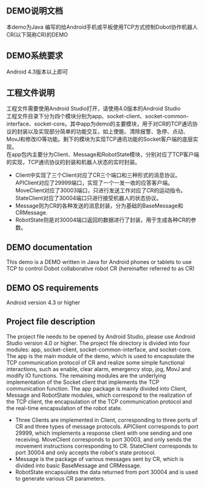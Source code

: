 ## DEMO说明文档

本demo为Java 编写的给Android手机或平板使用TCP方式控制Dobot协作机器人CR(以下简称CR)的DEMO

## DEMO系统要求

Android 4.3版本以上即可

## 工程文件说明

工程文件需要使用Android Studio打开，请使用4.0版本的Android Studio  
工程文件目录下分为四个模块分别为app、socket-client、socket-common-interface、socket-core。其中app为demo的主要模块，用于对CR的TCP通讯协议的封装以及实现部分简单的功能交互，如上使能、清除报警、急停、点动、MovJ和修改IO等功能。剩下的模块为实现TCP通讯功能的Socket客户端的底层实现。  
在app包内主要分为Client、Message和RobotState模块，分别对应了TCP客户端的实现，TCP通讯协议的封装和机器人状态的实时封装。  
* Client中实现了三个Client对应了CR三个端口和三种形式的消息协议。APIClient对应了29999端口，实现了一个一发一收的应答客户端。MoveClient对应了30003端口，只进行发送工作对应了CR的运动指令。StateClient对应了30004端口只进行接受机器人的状态协议。  
* Message则为CR的各种发送的消息封装，分为基础的BaseMessage和CRMessage.  
* RobotState则是对30004端口返回的数据进行了封装，用于生成各种CR的参数。

## DEMO documentation

This demo is a DEMO written in Java for Android phones or tablets to use TCP to control Dobot collaborative robot CR (hereinafter referred to as CR)

## DEMO OS requirements

Android version 4.3 or higher

## Project file description

The project file needs to be opened by Android Studio, please use Android Studio version 4.0 or higher.
The project file directory is divided into four modules: app, socket-client, socket-common-interface, and socket-core. The app is the main module of the demo, which is used to encapsulate the TCP communication protocol of CR and realize some simple functional interactions, such as enable, clear alarm, emergency stop, jog, MovJ and modify IO functions. The remaining modules are the underlying implementation of the Socket client that implements the TCP communication function.
The app package is mainly divided into Client, Message and RobotState modules, which correspond to the realization of the TCP client, the encapsulation of the TCP communication protocol and the real-time encapsulation of the robot state.
* Three Clients are implemented in Client, corresponding to three ports of CR and three types of message protocols. APIClient corresponds to port 29999, which implements a response client with one sending and one receiving. MoveClient corresponds to port 30003, and only sends the movement instructions corresponding to CR. StateClient corresponds to port 30004 and only accepts the robot's state protocol.
* Message is the package of various messages sent by CR, which is divided into basic BaseMessage and CRMessage.
* RobotState encapsulates the data returned from port 30004 and is used to generate various CR parameters.